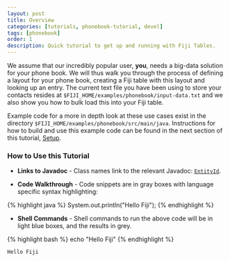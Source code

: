 ```yaml
---
layout: post
title: Overview
categories: [tutorials, phonebook-tutorial, devel]
tags: [phonebook]
order: 1
description: Quick tutorial to get up and running with Fiji Tables.
---
```


We assume that our incredibly popular user, **you**, needs a big-data solution
for your phone book. We will thus walk you through the process of defining a
layout for your phone book, creating a Fiji table with this layout and looking
up an entry. The current text file you have been using to store your contacts
resides at `$FIJI_HOME/examples/phonebook/input-data.txt` and we also show you how
to bulk load this into your Fiji table.

Example code for a more in depth look at these use cases exist in the directory
`$FIJI_HOME/examples/phonebook/src/main/java`.  Instructions for how to build and use this
example code can be found in the next section of this tutorial,
[Setup]({{site.tutorial_phonebook_devel}}/phonebook-setup).

### How to Use this Tutorial

* **Links to Javadoc** - Class names link to the relevant Javadoc:
[`EntityId`]({{site.api_schema_devel}}/EntityId.html).

* **Code Walkthrough** - Code snippets are in gray boxes with language specific syntax highlighting:

{% highlight java %}
System.out.println("Hello Fiji");
{% endhighlight %}

* **Shell Commands** - Shell commands to run the above code will be in light blue boxes, and the results in grey.

<div class="userinput">
{% highlight bash %}
echo "Hello Fiji"
{% endhighlight %}
</div>

    Hello Fiji
